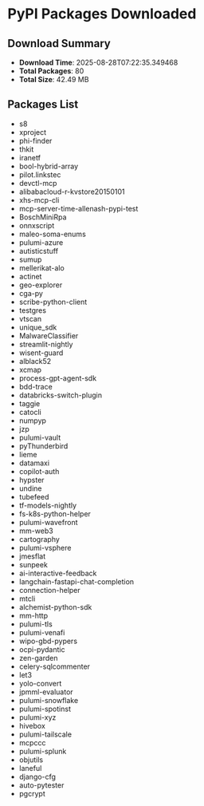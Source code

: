 # PyPI Packages Downloaded

## Download Summary
- **Download Time**: 2025-08-28T07:22:35.349468
- **Total Packages**: 80
- **Total Size**: 42.49 MB

## Packages List
- s8
- xproject
- phi-finder
- thkit
- iranetf
- bool-hybrid-array
- pilot.linkstec
- devctl-mcp
- alibabacloud-r-kvstore20150101
- xhs-mcp-cli
- mcp-server-time-allenash-pypi-test
- BoschMiniRpa
- onnxscript
- maleo-soma-enums
- pulumi-azure
- autisticstuff
- sumup
- mellerikat-alo
- actinet
- geo-explorer
- cga-py
- scribe-python-client
- testgres
- vtscan
- unique_sdk
- MalwareClassifier
- streamlit-nightly
- wisent-guard
- alblack52
- xcmap
- process-gpt-agent-sdk
- bdd-trace
- databricks-switch-plugin
- taggie
- catocli
- numpyp
- jzp
- pulumi-vault
- pyThunderbird
- lieme
- datamaxi
- copilot-auth
- hypster
- undine
- tubefeed
- tf-models-nightly
- fs-k8s-python-helper
- pulumi-wavefront
- mm-web3
- cartography
- pulumi-vsphere
- jmesflat
- sunpeek
- ai-interactive-feedback
- langchain-fastapi-chat-completion
- connection-helper
- mtcli
- alchemist-python-sdk
- mm-http
- pulumi-tls
- pulumi-venafi
- wipo-gbd-pypers
- ocpi-pydantic
- zen-garden
- celery-sqlcommenter
- let3
- yolo-convert
- jpmml-evaluator
- pulumi-snowflake
- pulumi-spotinst
- pulumi-xyz
- hivebox
- pulumi-tailscale
- mcpccc
- pulumi-splunk
- objutils
- laneful
- django-cfg
- auto-pytester
- pgcrypt
